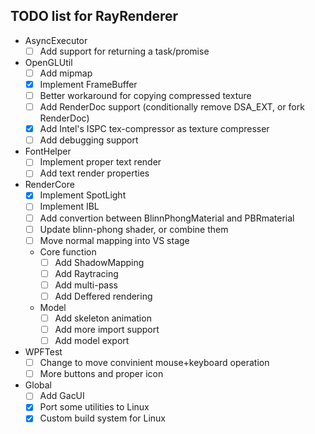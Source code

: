 ## TODO list for RayRenderer

* AsyncExecutor
  - [ ] Add support for returning a task/promise

* OpenGLUtil
  - [ ] Add mipmap
  - [x] Implement FrameBuffer
  - [ ] Better workaround for copying compressed texture
  - [ ] Add RenderDoc support (conditionally remove DSA_EXT, or fork RenderDoc)
  - [x] Add Intel's ISPC tex-compressor as texture compresser
  - [ ] Add debugging support

* FontHelper
  - [ ] Implement proper text render
  - [ ] Add text render properties

* RenderCore
  - [x] Implement SpotLight
  - [ ] Implement IBL
  - [ ] Add convertion between BlinnPhongMaterial and PBRmaterial
  - [ ] Update blinn-phong shader, or combine them
  - [ ] Move normal mapping into VS stage
  * Core function
    - [ ] Add ShadowMapping
    - [ ] Add Raytracing
    - [ ] Add multi-pass
    - [ ] Add Deffered rendering
  * Model
    - [ ] Add skeleton animation
    - [ ] Add more import support
    - [ ] Add model export

* WPFTest
  - [ ] Change to move convinient mouse+keyboard operation
  - [ ] More buttons and proper icon

* Global
  - [ ] Add GacUI
  - [x] Port some utilities to Linux 
  - [x] Custom build system for Linux